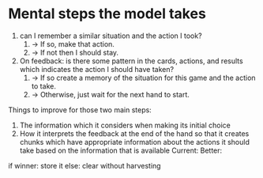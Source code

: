 # Mental steps the model takes

1. can I remember a similar situation and the action I took? 
   1. -> If so, make that action.
   2. -> If not then I should stay. 
2. On feedback: is there some pattern in the cards, actions, and results which indicates the action I should have taken?
   1.  -> If so create a memory of the situation for this game and the action to take. 
   2.  -> Otherwise, just wait for the next hand to start.

Things to improve for those two main steps:
1. The information which it considers when making its initial choice
2. How it interprets the feedback at the end of the hand so that it creates chunks which have appropriate information about the actions it should take based on the information that is available
   Current:
   Better:


if winner: 
   store it
else:
   clear without harvesting